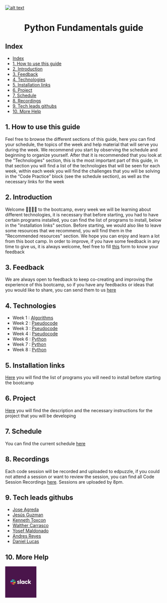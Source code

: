 <a href="https://www.core-code.io/">![alt text](https://uploads-ssl.webflow.com/5eb2f56932c3562feab232e3/5f73550d00249e7e96c9f3de_Logo.png 'corecodeio')</a>

<h1 align="center">Python Fundamentals guide</h1>

## Index

- [Index](#index)
- [1. How to use this guide](#1-how-to-use-this-guide)
- [2. Introduction](#2-introduction)
- [3. Feedback](#3-feedback)
- [4. Technologies](#4-technologies)
- [5. Installation links](#5-installation-links)
- [6. Project](#6-project)
- [7. Schedule](#7-schedule)
- [8. Recordings](#8-recordings)
- [9. Tech leads githubs](#9-tech-leads-githubs)
- [10. More Help](#10-more-help)

## 1. How to use this guide

Feel free to browse the different sections of this guide, here you can find your schedule, the topics of the week and help material that will serve you during the week. We recommend you start by observing the schedule and beginning to organize yourself. After that it is recommended that you look at the "Technologies" section, this is the most important part of this guide, in that section you will find a list of the technologies that will be seen for each week, within each week you will find the challenges that you will be solving in the “Code Practice” block (see the schedule section), as well as the necessary links for the week

## 2. Introduction

Welcome 🙋‍♂️🙋‍♀️ to the bootcamp, every week we will be learning about different technologies, it is necessary that before starting, you had to have certain programs installed, you can find the list of programs to install, below in the "installation links" section. Before starting, we would also like to leave some resources that we recommend, you will find them in the "Recommended resources" section. We hope you can enjoy and learn a lot from this boot camp.
In order to improve, if you have some feedback in any time to give us, it is always welcome, feel free to fill [this](https://aplica.typeform.com/to/ayyUbIPz) form to know your feedback

## 3. Feedback

We are always open to feedback to keep co-creating and improving the experience of this bootcamp, so if you have any feedbacks or ideas that you would like to share, you can send them to us [here](https://aplica.typeform.com/to/ayyUbIPz)

## 4. Technologies

- Week 1 : [Algorithms](src/technologies/2023/week01)
- Week 2 : [Pseudocode](src/technologies/2023/week02)
- Week 3 : [Pseudocode](src/technologies/2023/week03)
- Week 4 : [Pseudocode](src/technologies/2023/week04)
- Week 6 : [Python](src/technologies/2023/week06)
- Week 7 : [Python](src/technologies/2023/week07)
- Week 8 : [Python](src/technologies/2023/week08)

## 5. Installation links

[Here](src/installation-links) you will find the list of programs you will need to install before starting the bootcamp

## 6. Project

[Here](src/project) you will find the description and the necessary instructions for the project that you will be developing

## 7. Schedule

You can find the current schedule [here](src/schedule)

## 8. Recordings

Each code session will be recorded and uploaded to edpuzzle, if you could not attend a session or want to review the session, you can find all Code Session Recordings [here](https://edpuzzle.com/join/sannovm). Sessions are uploaded by 8pm.

## 9. Tech leads githubs

- [Jose Agreda](https://github.com/Senjo903)
- [Jesús Guzman](https://github.com/susguzman)
- [Kenneth Toxcon](https://github.com/Ktoxcon)
- [Walther Carrasco](https://github.com/wecarrasco)
- [Yosef Maldonado](https://github.com/yosefmarr)
- [Andres Reyes](https://github.com/andresryes)
- [Daniel Lucas](https://github.com/danlgz)

## 10. More Help

<img src="src/assets/contact_us/slack.png" width="100px" class="leftAlign">
